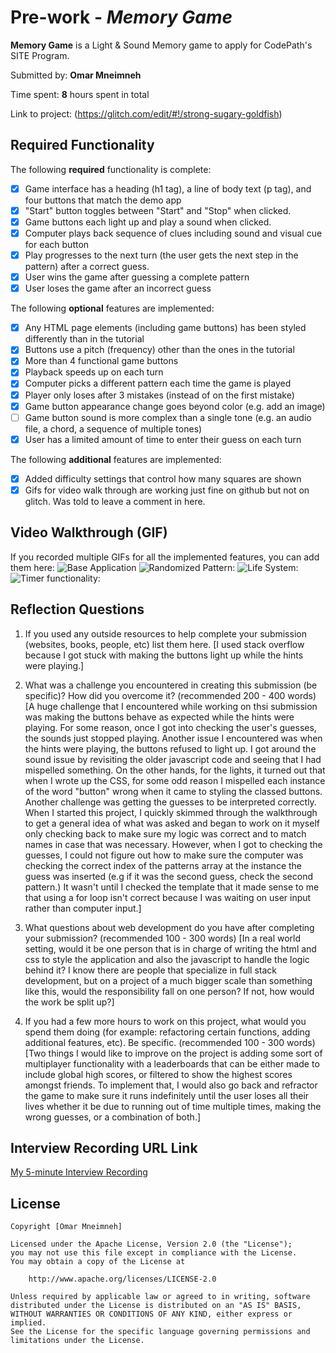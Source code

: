 # Pre-work - *Memory Game*

**Memory Game** is a Light & Sound Memory game to apply for CodePath's SITE Program. 

Submitted by: **Omar Mneimneh**

Time spent: **8** hours spent in total

Link to project: (https://glitch.com/edit/#!/strong-sugary-goldfish)

## Required Functionality

The following **required** functionality is complete:

* [X] Game interface has a heading (h1 tag), a line of body text (p tag), and four buttons that match the demo app
* [X] "Start" button toggles between "Start" and "Stop" when clicked. 
* [X] Game buttons each light up and play a sound when clicked. 
* [X] Computer plays back sequence of clues including sound and visual cue for each button
* [X] Play progresses to the next turn (the user gets the next step in the pattern) after a correct guess. 
* [X] User wins the game after guessing a complete pattern
* [X] User loses the game after an incorrect guess

The following **optional** features are implemented:

* [X] Any HTML page elements (including game buttons) has been styled differently than in the tutorial
* [X] Buttons use a pitch (frequency) other than the ones in the tutorial
* [X] More than 4 functional game buttons
* [X] Playback speeds up on each turn
* [X] Computer picks a different pattern each time the game is played
* [x] Player only loses after 3 mistakes (instead of on the first mistake)
* [x] Game button appearance change goes beyond color (e.g. add an image)
* [ ] Game button sound is more complex than a single tone (e.g. an audio file, a chord, a sequence of multiple tones)
* [x] User has a limited amount of time to enter their guess on each turn

The following **additional** features are implemented:

- [X] Added difficulty settings that control how many squares are shown
- [x] Gifs for video walk through are working just fine on github but not on glitch. Was told to leave a comment in here.

## Video Walkthrough (GIF)

If you recorded multiple GIFs for all the implemented features, you can add them here:
![Base Application](http://g.recordit.co/5FTqfuXERP.gif)
![Randomized Pattern:](http://g.recordit.co/fMYI5H6uut.gif)
![Life System:](http://g.recordit.co/pd1j3uO7wo.gif)
![Timer functionality:](http://g.recordit.co/AdrjT2qJM2.gif)

## Reflection Questions
1. If you used any outside resources to help complete your submission (websites, books, people, etc) list them here. 
[I used stack overflow because I got stuck with making the buttons light up while the hints were playing.]

2. What was a challenge you encountered in creating this submission (be specific)? How did you overcome it? (recommended 200 - 400 words) 
[A huge challenge that I encountered while working on thsi submission was making the buttons behave as expected while the hints were playing. For some reason, once I got into checking the user's guesses, the sounds just stopped playing. Another issue I encountered was when the hints were playing, the buttons refused to light up. I got around the sound issue by revisiting the older javascript code and seeing that I had mispelled something. On the other hands, for the lights, it turned out that when I wrote up the CSS, for some odd reason I mispelled each instance of the word "button" wrong when it came to styling the classed buttons. Another challenge was getting the guesses to be interpreted correctly. When I started this project, I quickly skimmed through the walkthrough to get a general idea of what was asked and began to work on it myself only checking back to make sure my logic was correct and to match names in case that was necessary. However, when I got to checking the guesses, I could not figure out how to make sure the computer was checking the correct index of the patterns array at the instance the guess was inserted (e.g if it was the second guess, check the second pattern.) It wasn't until I checked the template that it made sense to me that using a for loop isn't correct because I was waiting on user input rather than computer input.]

3. What questions about web development do you have after completing your submission? (recommended 100 - 300 words) 
[In a real world setting, would it be one person that is in charge of writing the html and css to style the application and also the javascript to handle the logic behind it? I know there are people that specialize in full stack development, but on a project of a much bigger scale than something like this, would the responsibility fall on one person? If not, how would the work be split up?]

4. If you had a few more hours to work on this project, what would you spend them doing (for example: refactoring certain functions, adding additional features, etc). Be specific. (recommended 100 - 300 words) 
[Two things I would like to improve on the project is adding some sort of multiplayer functionality with a leaderboards that can be either made to include global high scores, or filtered to show the highest scores amongst friends. To implement that, I would also go back and refractor the game to make sure it runs indefinitely until the user loses all their lives whether it be due to running out of time multiple times, making the wrong guesses, or a combination of both.]



## Interview Recording URL Link

[My 5-minute Interview Recording](https://www.loom.com/share/b2a64e046b2b466fbf33b299417d00f4) 


## License

    Copyright [Omar Mneimneh]

    Licensed under the Apache License, Version 2.0 (the "License");
    you may not use this file except in compliance with the License.
    You may obtain a copy of the License at

        http://www.apache.org/licenses/LICENSE-2.0

    Unless required by applicable law or agreed to in writing, software
    distributed under the License is distributed on an "AS IS" BASIS,
    WITHOUT WARRANTIES OR CONDITIONS OF ANY KIND, either express or implied.
    See the License for the specific language governing permissions and
    limitations under the License.
